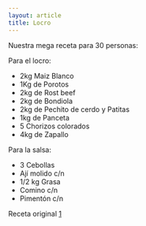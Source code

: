 ```yaml
---
layout: article
title: Locro
---
```


Nuestra mega receta para 30 personas:

Para el locro:

-   2kg Maiz Blanco
-   1Kg de Porotos
-   2kg de Rost beef
-   2kg de Bondiola
-   2kg de Pechito de cerdo y Patitas
-   1kg de Panceta
-   5 Chorizos colorados
-   4kg de Zapallo

Para la salsa:

-   3 Cebollas
-   Ají molido c/n
-   1/2 kg Grasa
-   Comino c/n
-   Pimentón c/n

Receta original [1](http://recetasdeargentina.com.ar/locro/)
